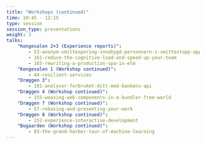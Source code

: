 ```yaml
---
title: "Workshops (continued)"
time: 10:45 - 12:15
type: session
session_type: presentations
weight: 3
talks:
    "Kongesalen 2+3 (Experience reports)":
        - 53-anonym-smittesporing-innebygd-personvern-i-smittestopp-appen
        - 161-reduce-the-cognitive-load-and-speed-up-your-team
        - 165-rewriting-a-production-spa-in-elm
    "Kongesalen 1 (Workshop continued)":
        - 44-resilient-services
    "Dræggen 3":
        - 101-analyser-forbruket-ditt-med-bankens-api
    "Dræggen 4 (Workshop continued)":
        - 155-weaving-web-components-in-a-bundler-free-world
    "Dræggen 7 (Workshop continued)":
        - 57-rebasing-and-presenting-your-work
    "Dræggen 8 (Workshop continued)":
        - 152-experience-interactive-development
    "Bugaarden (Workshop continued)":
        - 83-the-grand-harbor-tour-of-machine-learning
---
```

